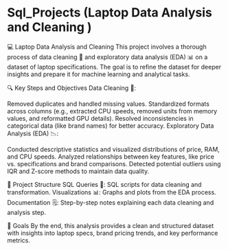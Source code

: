 # Sql_Projects (Laptop Data Analysis and Cleaning )

💻 Laptop Data Analysis and Cleaning
This project involves a thorough process of data cleaning 🧼 and exploratory data analysis (EDA) 📊 on a dataset of laptop specifications. The goal is to refine the dataset for deeper insights and prepare it for machine learning and analytical tasks.

🔍 Key Steps and Objectives
Data Cleaning 🧹:

Removed duplicates and handled missing values.
Standardized formats across columns (e.g., extracted CPU speeds, removed units from memory values, and reformatted GPU details).
Resolved inconsistencies in categorical data (like brand names) for better accuracy.
Exploratory Data Analysis (EDA) 📉:

Conducted descriptive statistics and visualized distributions of price, RAM, and CPU speeds.
Analyzed relationships between key features, like price vs. specifications and brand comparisons.
Detected potential outliers using IQR and Z-score methods to maintain data quality.

📂 Project Structure
SQL Queries 📝: SQL scripts for data cleaning and transformation.
Visualizations 📊: Graphs and plots from the EDA process.
Documentation 🗒️: Step-by-step notes explaining each data cleaning and analysis step.

🎯 Goals
By the end, this analysis provides a clean and structured dataset with insights into laptop specs, brand pricing trends, and key performance metrics.
